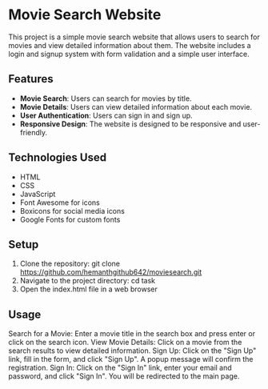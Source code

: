 # Movie Search Website

This project is a simple movie search website that allows users to search for movies and view detailed information about them. The website includes a login and signup system with form validation and a simple user interface.

## Features

- **Movie Search**: Users can search for movies by title.
- **Movie Details**: Users can view detailed information about each movie.
- **User Authentication**: Users can sign in and sign up.
- **Responsive Design**: The website is designed to be responsive and user-friendly.

## Technologies Used

- HTML
- CSS
- JavaScript
- Font Awesome for icons
- Boxicons for social media icons
- Google Fonts for custom fonts

## Setup

1. Clone the repository: git clone https://github.com/hemanthgithub642/moviesearch.git
2. Navigate to the project directory: cd task
3. Open the index.html file in a web browser

## Usage
Search for a Movie: Enter a movie title in the search box and press enter or click on the search icon.
View Movie Details: Click on a movie from the search results to view detailed information.
Sign Up: Click on the "Sign Up" link, fill in the form, and click "Sign Up". A popup message will confirm the registration.
Sign In: Click on the "Sign In" link, enter your email and password, and click "Sign In". You will be redirected to the main page.
